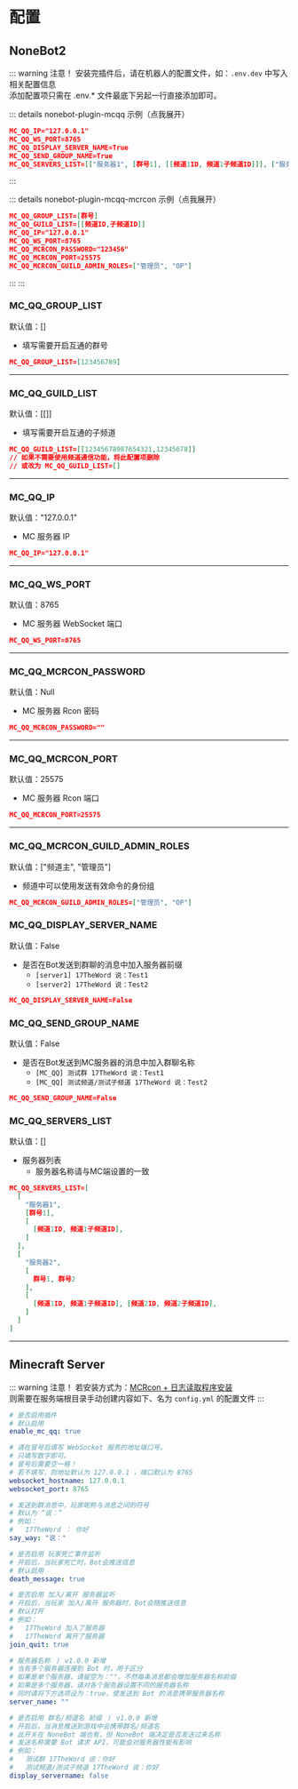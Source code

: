 # 配置

## NoneBot2

::: warning 注意！
安装完插件后，请在机器人的配置文件，如：`.env.dev` 中写入相关配置信息  
添加配置项只需在 .env.* 文件最底下另起一行直接添加即可。

::: details nonebot-plugin-mcqq 示例（点我展开）

```json
MC_QQ_IP="127.0.0.1"
MC_QQ_WS_PORT=8765
MC_QQ_DISPLAY_SERVER_NAME=True
MC_QQ_SEND_GROUP_NAME=True
MC_QQ_SERVERS_LIST=[["服务器1", [群号1], [[频道1ID, 频道1子频道ID]]], ["服务器2", [群号1, 群号2], [[频道1ID, 频道1子频道ID], [频道2ID, 频道2子频道ID]]]]
```
:::

::: details nonebot-plugin-mcqq-mcrcon 示例（点我展开）

```json
MC_QQ_GROUP_LIST=[群号]
MC_QQ_GUILD_LIST=[[频道ID,子频道ID]]
MC_QQ_IP="127.0.0.1"
MC_QQ_WS_PORT=8765
MC_QQ_MCRCON_PASSWORD="123456"
MC_QQ_MCRCON_PORT=25575
MC_QQ_MCRCON_GUILD_ADMIN_ROLES=["管理员", "OP"]
```
:::
:::

### MC_QQ_GROUP_LIST

默认值：[]

- 填写需要开启互通的群号

```json
MC_QQ_GROUP_LIST=[123456789]
```

---

### MC_QQ_GUILD_LIST

默认值：[[]]

- 填写需要开启互通的子频道


```json
MC_QQ_GUILD_LIST=[[12345678987654321,12345678]]
// 如果不需要使用频道通信功能，将此配置项删除
// 或改为 MC_QQ_GUILD_LIST=[]
```

---

### MC_QQ_IP

默认值："127.0.0.1"

- MC 服务器 IP

```json
MC_QQ_IP="127.0.0.1"
```

---

### MC_QQ_WS_PORT

默认值：8765

- MC 服务器 WebSocket 端口

```json
MC_QQ_WS_PORT=8765
```

---

### MC_QQ_MCRCON_PASSWORD

默认值：Null

- MC 服务器 Rcon 密码

```json
MC_QQ_MCRCON_PASSWORD=""
```

---

### MC_QQ_MCRCON_PORT

默认值：25575

- MC 服务器 Rcon 端口

```json
MC_QQ_MCRCON_PORT=25575
```

---

### MC_QQ_MCRCON_GUILD_ADMIN_ROLES

默认值：["频道主", "管理员"]

- 频道中可以使用发送有效命令的身份组

```json
MC_QQ_MCRCON_GUILD_ADMIN_ROLES=["管理员", "OP"]
```

### MC_QQ_DISPLAY_SERVER_NAME

默认值：False

- 是否在Bot发送到群聊的消息中加入服务器前缀  
  - `[server1] 17TheWord 说：Test1`
  - `[server2] 17TheWord 说：Test2`

```json
MC_QQ_DISPLAY_SERVER_NAME=False
```

### MC_QQ_SEND_GROUP_NAME

默认值：False

- 是否在Bot发送到MC服务器的消息中加入群聊名称
  - `[MC_QQ] 测试群 17TheWord 说：Test1`
  - `[MC_QQ] 测试频道/测试子频道 17TheWord 说：Test2`

```json
MC_QQ_SEND_GROUP_NAME=False
```
### MC_QQ_SERVERS_LIST

默认值：[]

- 服务器列表
  - 服务器名称请与MC端设置的一致

```json
MC_QQ_SERVERS_LIST=[
  [
    "服务器1",
    [群号1],
    [
      [频道1ID, 频道1子频道ID],
    ]
  ],
  [
    "服务器2",
    [
      群号1, 群号2
    ],
    [
      [频道1ID, 频道1子频道ID], [频道2ID, 频道2子频道ID],
    ]
  ]
]
```

---

## Minecraft Server

::: warning 注意！
若安装方式为：[MCRcon + 日志读取程序安装](/mc_qq/install/mcrcon.html)  
则需要在服务端根目录手动创建内容如下、名为 `config.yml` 的配置文件
:::

```yaml
# 是否启用插件
# 默认启用
enable_mc_qq: true

# 请在冒号后填写 WebSocket 服务的地址端口号。
# 只填写数字即可。
# 冒号后需要空一格！
# 若不填写，则地址默认为 127.0.0.1 ，端口默认为 8765
websocket_hostname: 127.0.0.1
websocket_port: 8765

# 发送到群消息中，玩家昵称与消息之间的符号
# 默认为 “说：”
# 例如：
#   17TheWord ： 你好
say_way: "说："

# 是否启用 玩家死亡事件监听
# 开启后，当玩家死亡时，Bot会推送信息
# 默认启用
death_message: true

# 是否启用 加入/离开 服务器监听
# 开启后，当玩家 加入/离开 服务器时，Bot会随推送信息
# 默认打开
# 例如：
#   17TheWord 加入了服务器
#   17TheWord 离开了服务器
join_quit: true

# 服务器名称 丨 v1.0.0 新增
# 当有多个服务器连接到 Bot 时，用于区分
# 如果是单个服务器，请留空为：""，不然每条消息都会增加服务器名称前缀
# 如果是多个服务器，请对各个服务器设置不同的服务器名称
# 同时请将下方选项设为：true，使发送到 Bot 的消息携带服务器名称
server_name: ""

# 是否启用 群名/频道名 前缀 丨 v1.0.0 新增
# 开启后，当消息推送到游戏中会携带群名/频道名
# 此开关在 NoneBot 端也有，但 NoneBot 端决定是否发送过来名称
# 发送名称需要 Bot 请求 API，可能会对服务器性能有影响
# 例如：
#   测试群 17TheWord 说：你好
#   测试频道/测试子频道 17TheWord 说：你好
display_servername: false
```
